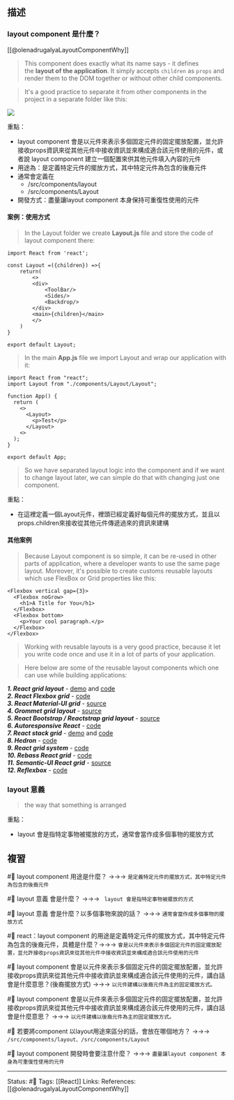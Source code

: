 ## 描述



### layout component 是什麼？

[[@olenadrugalyaLayoutComponentWhy]]
> This component does exactly what its name says - it defines the **layout of the application**. It simply accepts `children` as `props` and render them to the DOM together or without other child components.

> It's a good practice to separate it from other components in the project in a separate folder like this:

![](https://res.cloudinary.com/practicaldev/image/fetch/s--VRBJFi1q--/c_limit%2Cf_auto%2Cfl_progressive%2Cq_auto%2Cw_880/https://dev-to-uploads.s3.amazonaws.com/i/1atexmv0lw87bdvdn8re.png)

重點：
- layout component 會是以元件來表示多個固定元件的固定擺放配置，並允許接收props資訊來從其他元件中接收資訊並來構成適合該元件使用的元件，或者說 layout component 建立一個配置來供其他元件填入內容的元件
- 用途為：是定義特定元件的擺放方式，其中特定元件為包含的後裔元件
- 通常會定義在
	- /src/components/layout
	- /src/components/Layout
- 開發方式：盡量讓layout component 本身保持可重復性使用的元件

#### 案例：使用方式

> In the Layout folder we create **Layout.js** file and store the code of layout component there:

```
import React from 'react';

const Layout =({children}) =>{
    return(
        <>
        <div>
            <ToolBar/>
            <Sides/>
            <Backdrop/>
        </div>
        <main>{children}</main>
        </>
    )
}

export default Layout;
```

> In the main **App.js** file we import Layout and wrap our application with it:
```
import React from "react";
import Layout from "./components/Layout/Layout";

function App() {
  return (
    <>
      <Layout>
        <p>Test</p>
      </Layout>
    <>
  );
}

export default App;
```

> So we have separated layout logic into the component and if we want to change layout later, we can simple do that with changing just one component.

重點：
- 在這裡定義一個Layout元件，裡頭已經定義好每個元件的擺放方式，並且以props.children來接收從其他元件傳遞過來的資訊來建構



#### 其他案例

> Because Layout component is so simple, it can be re-used in other parts of application, where a developer wants to use the same page layout. Moreover, it's possible to create customs reusable layouts which use FlexBox or Grid properties like this:

```
<Flexbox vertical gap={3}>
  <Flexbox noGrow>
    <h1>A Title for You</h1>
  </Flexbox>
  <Flexbox bottom>
    <p>Your cool paragraph.</p>
  </Flexbox>
</Flexbox>
```

> Working with reusable layouts is a very good practice, because it let you write code once and use it in a lot of parts of your application.

> Here below are some of the reusable layout components which one can use while building applications:


**_1. React grid layout_** - [demo](https://strml.github.io/react-grid-layout/examples/0-showcase.html) and [code](https://github.com/STRML/react-grid-layout)  
**_2. React Flexbox grid_** - [code](https://github.com/roylee0704/react-flexbox-grid)  
**_3. React Material-UI grid_** - [source](https://material-ui.com/components/grid/)  
**_4. Grommet grid layout_** - [source](https://v2.grommet.io/grid)  
**_5. React Bootstrap / Reactstrap grid layout_** - [source](https://react-bootstrap.netlify.app/layout/grid/)  
**_6. Autoresponsive React_** - [code](https://github.com/xudafeng/autoresponsive-react)  
**_7. React stack grid_** - [demo](https://tsuyoshiwada.github.io/react-stack-grid/#/) and [code](https://github.com/tsuyoshiwada/react-stack-grid)  
**_8. Hedron_** - [code](https://github.com/garetmckinley/hedron)  
**_9. React grid system_** - [code](https://github.com/sealninja/react-grid-system)  
**_10. Rebass React grid_** - [code](https://github.com/rebassjs/grid)  
**_11. Semantic-UI React grid_** - [source](https://react.semantic-ui.com/collections/grid/)  
**_12. Reflexbox_** - [code](https://github.com/jxnblk/reflexbox)


### layout 意義
> the way that something is arranged


重點：
- layout 會是指特定事物被擺放的方式，通常會當作成多個事物的擺放方式

## 複習



#🧠  layout component 用途是什麼？ ->->-> `是定義特定元件的擺放方式，其中特定元件為包含的後裔元件`
<!--SR:!2023-09-18,194,250-->


#🧠 layout 意義 會是什麼？ ->->-> ` layout 會是指特定事物被擺放的方式`
<!--SR:!2023-09-16,193,250-->


#🧠 layout 意義 會是什麼？以多個事物來說的話？ ->->-> `通常會當作成多個事物的擺放方式`
<!--SR:!2024-07-20,368,250-->


#🧠 react：layout component 的用途是定義特定元件的擺放方式，其中特定元件為包含的後裔元件，具體是什麼？->->-> `會是以元件來表示多個固定元件的固定擺放配置，並允許接收props資訊來從其他元件中接收資訊並來構成適合該元件使用的元件`
<!--SR:!2024-07-15,369,250-->



#🧠 layout component 會是以元件來表示多個固定元件的固定擺放配置，並允許接收props資訊來從其他元件中接收資訊並來構成適合該元件使用的元件，講白話會是什麼意思？(後裔擺放方式) ->->-> `以元件建構以後裔元件為主的固定擺放方式。`
<!--SR:!2024-02-16,213,230-->

#🧠 layout component 會是以元件來表示多個固定元件的固定擺放配置，並允許接收props資訊來從其他元件中接收資訊並來構成適合該元件使用的元件，講白話會是什麼意思？ ->->-> `以元件建構以後裔元件為主的固定擺放方式。`
<!--SR:!2024-02-04,204,230-->


#🧠 若要將component 以layout用途來區分的話，會放在哪個地方？ ->->-> `/src/components/layout、/src/components/Layout`
<!--SR:!2023-06-26,136,250-->



#🧠 layout component 開發時會要注意什麼？ ->->-> `盡量讓layout component 本身為可重復性使用的元件`
<!--SR:!2023-09-08,187,250-->


---
Status: #🌱 
Tags:
[[React]]
Links:
References:
[[@olenadrugalyaLayoutComponentWhy]]